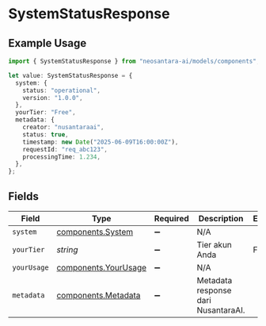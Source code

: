 # SystemStatusResponse

## Example Usage

```typescript
import { SystemStatusResponse } from "neosantara-ai/models/components";

let value: SystemStatusResponse = {
  system: {
    status: "operational",
    version: "1.0.0",
  },
  yourTier: "Free",
  metadata: {
    creator: "nusantaraai",
    status: true,
    timestamp: new Date("2025-06-09T16:00:00Z"),
    requestId: "req_abc123",
    processingTime: 1.234,
  },
};
```

## Fields

| Field                                                        | Type                                                         | Required                                                     | Description                                                  | Example                                                      |
| ------------------------------------------------------------ | ------------------------------------------------------------ | ------------------------------------------------------------ | ------------------------------------------------------------ | ------------------------------------------------------------ |
| `system`                                                     | [components.System](../../models/components/system.md)       | :heavy_minus_sign:                                           | N/A                                                          |                                                              |
| `yourTier`                                                   | *string*                                                     | :heavy_minus_sign:                                           | Tier akun Anda                                               | Free                                                         |
| `yourUsage`                                                  | [components.YourUsage](../../models/components/yourusage.md) | :heavy_minus_sign:                                           | N/A                                                          |                                                              |
| `metadata`                                                   | [components.Metadata](../../models/components/metadata.md)   | :heavy_minus_sign:                                           | Metadata response dari NusantaraAI.                          |                                                              |